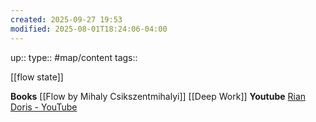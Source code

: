 ```yaml
---
created: 2025-09-27 19:53
modified: 2025-08-01T18:24:06-04:00
---
```

up::
type:: #map/content
tags::

[[flow state]]

**Books**
[[Flow by Mihaly Csikszentmihalyi]]
[[Deep Work]]
**Youtube**
[Rian Doris - YouTube](https://www.youtube.com/@riandoris)